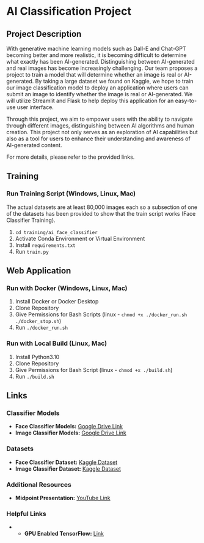 # AI Classification Project

## Project Description

With generative machine learning models such as Dall-E and Chat-GPT becoming better and more realistic, it is becoming difficult to determine what exactly has been AI-generated. Distinguishing between AI-generated and real images has become increasingly challenging. Our team proposes a project to train a model that will determine whether an image is real or AI-generated. By taking a large dataset we found on Kaggle, we hope to train our image classification model to deploy an application where users can submit an image to identify whether the image is real or AI-generated. We will utilize Streamlit and Flask to help deploy this application for an easy-to-use user interface.

Through this project, we aim to empower users with the ability to navigate through different images, distinguishing between AI algorithms and human creation. This project not only serves as an exploration of AI capabilities but also as a tool for users to enhance their understanding and awareness of AI-generated content.

For more details, please refer to the provided links.

## Training
### Run Training Script (Windows, Linux, Mac)
The actual datasets are at least 80,000 images each so a subsection of one of the datasets has been provided to show that the train script works (Face Classifier Training).
1. `cd training/ai_face_classifier`
2. Activate Conda Environment or Virtual Environment
3. Install `requirements.txt`
4. Run `train.py`

## Web Application
### Run with Docker (Windows, Linux, Mac)
1. Install Docker or Docker Desktop
2. Clone Repository
3. Give Permissions for Bash Scripts (linux - `chmod +x ./docker_run.sh ./docker_stop.sh`)
4. Run `./docker_run.sh`

### Run with Local Build (Linux, Mac)
1. Install Python3.10
2. Clone Repository
3. Give Permissions for Bash Script (linux - `chmod +x ./build.sh`)
4. Run `./build.sh`

## Links

### Classifier Models

- **Face Classifier Models:** [Google Drive Link](https://drive.google.com/drive/folders/1rnujM68zT3QeGc_Bztl9zFpSLHiTyu3s?usp=sharing)
- **Image Classifier Models:** [Google Drive Link](https://drive.google.com/drive/folders/1_VZ11vyGRrx27qy7a1kLP6abBGg_9eVV?usp=sharing)

### Datasets

- **Face Classifier Dataset:** [Kaggle Dataset](https://www.kaggle.com/datasets/xhlulu/140k-real-and-fake-faces/data)
- **Image Classifier Dataset:** [Kaggle Dataset](https://www.kaggle.com/datasets/sattyam96/realifake)

### Additional Resources

- **Midpoint Presentation:** [YouTube Link](https://youtu.be/npR-YJRWkTA?si=t-RTi0n4hXT8kVhW)

### Helpful Links

- - **GPU Enabled TensorFlow:** [Link](https://www.tensorflow.org/install/pip#windows-native_1)


